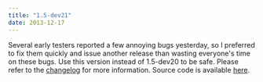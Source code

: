 ```yaml
---
title: "1.5-dev21"
date: 2013-12-17
---
```


Several early testers reported a few annoying bugs yesterday, so I preferred to fix them quickly and issue another release than wasting everyone's time on these bugs. Use this version instead of 1.5-dev20 to be safe. Please refer to the [changelog](/download/1.5/src/CHANGELOG) for more information. Source code is available [here](/download/1.5/src/).
